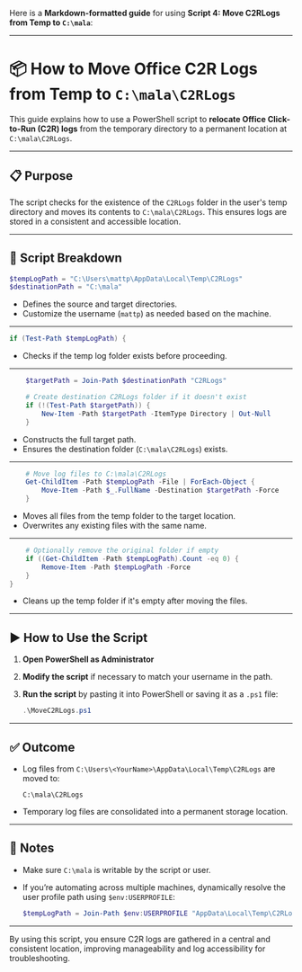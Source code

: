 Here is a **Markdown-formatted guide** for using **Script 4: Move C2RLogs from Temp to `C:\mala`**:

---

# 📦 How to Move Office C2R Logs from Temp to `C:\mala\C2RLogs`

This guide explains how to use a PowerShell script to **relocate Office Click-to-Run (C2R) logs** from the temporary directory to a permanent location at `C:\mala\C2RLogs`.

---

## 📋 Purpose

The script checks for the existence of the `C2RLogs` folder in the user's temp directory and moves its contents to `C:\mala\C2RLogs`. This ensures logs are stored in a consistent and accessible location.

---

## 🧾 Script Breakdown

```powershell
$tempLogPath = "C:\Users\mattp\AppData\Local\Temp\C2RLogs"
$destinationPath = "C:\mala"
```

* Defines the source and target directories.
* Customize the username (`mattp`) as needed based on the machine.

---

```powershell
if (Test-Path $tempLogPath) {
```

* Checks if the temp log folder exists before proceeding.

---

```powershell
    $targetPath = Join-Path $destinationPath "C2RLogs"

    # Create destination C2RLogs folder if it doesn't exist
    if (!(Test-Path $targetPath)) {
        New-Item -Path $targetPath -ItemType Directory | Out-Null
    }
```

* Constructs the full target path.
* Ensures the destination folder (`C:\mala\C2RLogs`) exists.

---

```powershell
    # Move log files to C:\mala\C2RLogs
    Get-ChildItem -Path $tempLogPath -File | ForEach-Object {
        Move-Item -Path $_.FullName -Destination $targetPath -Force
    }
```

* Moves all files from the temp folder to the target location.
* Overwrites any existing files with the same name.

---

```powershell
    # Optionally remove the original folder if empty
    if ((Get-ChildItem -Path $tempLogPath).Count -eq 0) {
        Remove-Item -Path $tempLogPath -Force
    }
}
```

* Cleans up the temp folder if it's empty after moving the files.

---

## ▶️ How to Use the Script

1. **Open PowerShell as Administrator**
2. **Modify the script** if necessary to match your username in the path.
3. **Run the script** by pasting it into PowerShell or saving it as a `.ps1` file:

   ```powershell
   .\MoveC2RLogs.ps1
   ```

---

## ✅ Outcome

* Log files from `C:\Users\<YourName>\AppData\Local\Temp\C2RLogs` are moved to:

  ```
  C:\mala\C2RLogs
  ```
* Temporary log files are consolidated into a permanent storage location.

---

## 🔐 Notes

* Make sure `C:\mala` is writable by the script or user.
* If you’re automating across multiple machines, dynamically resolve the user profile path using `$env:USERPROFILE`:

  ```powershell
  $tempLogPath = Join-Path $env:USERPROFILE "AppData\Local\Temp\C2RLogs"
  ```

---

By using this script, you ensure C2R logs are gathered in a central and consistent location, improving manageability and log accessibility for troubleshooting.
